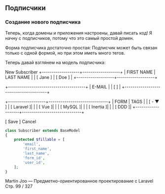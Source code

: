 ## Подписчики

### Создание нового подписчика

Теперь, когда домены и приложения настроены, давай писать код!
Я начну с подписчиков, потому что это самый простой домен.

Форма подписчика достаточно простая:
Подписчик может быть связан только с одной формой,
но при этом иметь много тегов.

Теперь давай взглянем на модель подписчика:

New Subscriber
+-------------------+-------------------+
| FIRST NAME        | LAST NAME         |
| [ Jane          ] | [ Doe           ] |
+-------------------+-------------------+

+---------------------------------------+
| E-MAIL                                |
| [                                 ]   |
+---------------------------------------+

+-------------------+------------------------------+
| FORM              | TAGS                         |
| [ - ▼ ]           | [ Laravel                   ]|
|                   | [ Vue                      ]|
|                   | [ MySQL                    ]|
|                   | [ Inertia                  ]|
|                   | [ DDD                      ]|
+-------------------+------------------------------+

[ Save ]   Cancel

```php
class Subscriber extends BaseModel
{
    protected $fillable = [
        'email',
        'first_name',
        'last_name',
        'form_id',
        'user_id',
    ];
}
```

Martin Joo — Предметно-ориентированное проектирование с Laravel
Стр. 99 / 327

